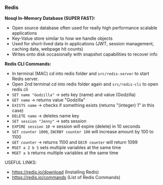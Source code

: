 ### Redis

**Nosql In-Memory Database (SUPER FAST):**

 - Open source database often used for really high performance scalable applications
 - Key-Value store similar to how we handle objects
 - Used for short-lived data in applications (JWT, session management, caching data, webpage hit counts)
 - Writes onto disk occasionally with snapshot capabilities to recover info

 **Redis CLI Commands:**

 - In terminal (MAC) cd into redis folder and ``src/redis-server`` to start Redis server.
 - Open 2nd terminal cd into redis folder again and ``src/redis-cli`` to open redis cli
 - ``SET name "Godzilla"`` -> sets key (name) and value (Godzilla)
 - ``GET name`` -> returns value "Godzilla"
 - ``EXISTS name`` -> checks if something exists (returns "(integer) 1" in this case)
 - ``DELETE name`` -> deletes name key
 - ``SET session "Jenny"`` -> sets session
 - ``EXPIRE session 10`` -> session will expire (delete) in 10 seconds
 - ``SET counter 1000``, ``INCRBY counter 100`` will increase amount by 100 to 1100
 - ``GET counter`` -> returns 1100 and ``DECR counter`` will return 1099
 - ``MSET a 2 b 5`` sets multiple variables at the same time
 - ``MGET a b`` returns multiple variables at the same time



 USEFUL LINKS:

  - https://redis.io/download (Installing Redis)
  - https://redis.io/commands (List of Redis Commands)